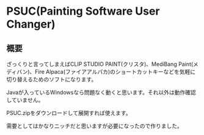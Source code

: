 # PSUC(Painting Software User Changer)

## 概要
ざっくりと言ってしまえばCLIP STUDIO PAINT(クリスタ)、MediBang Paint(メディバン)、Fire Alpaca(ファイアアルパカ)のショートカットキーなどを気軽に切り替えるためのソフトになります。

Javaが入っているWindowsなら問題なく動くと思います。それ以外は動作確認していません。

PSUC.zipをダウンロードして展開すれば使えます。

需要としてはかなりニッチだと思いますが必要になったので作りました。
